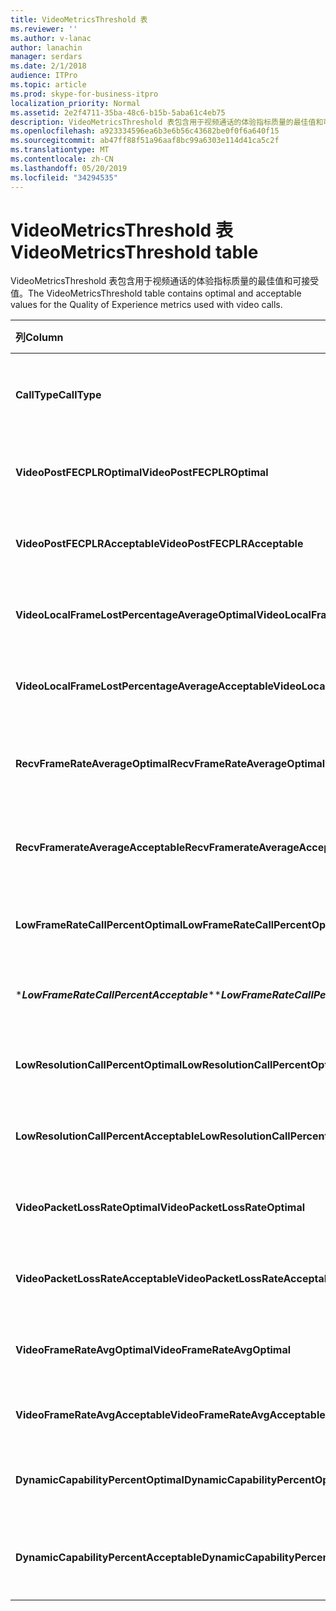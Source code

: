 ```yaml
---
title: VideoMetricsThreshold 表
ms.reviewer: ''
ms.author: v-lanac
author: lanachin
manager: serdars
ms.date: 2/1/2018
audience: ITPro
ms.topic: article
ms.prod: skype-for-business-itpro
localization_priority: Normal
ms.assetid: 2e2f4711-35ba-48c6-b15b-5aba61c4eb75
description: VideoMetricsThreshold 表包含用于视频通话的体验指标质量的最佳值和可接受值。
ms.openlocfilehash: a923334596ea6b3e6b56c43682be0f0f6a640f15
ms.sourcegitcommit: ab47ff88f51a96aaf8bc99a6303e114d41ca5c2f
ms.translationtype: MT
ms.contentlocale: zh-CN
ms.lasthandoff: 05/20/2019
ms.locfileid: "34294535"
---
```

# <a name="videometricsthreshold-table"></a><span data-ttu-id="da8d1-103">VideoMetricsThreshold 表</span><span class="sxs-lookup"><span data-stu-id="da8d1-103">VideoMetricsThreshold table</span></span>
 
<span data-ttu-id="da8d1-104">VideoMetricsThreshold 表包含用于视频通话的体验指标质量的最佳值和可接受值。</span><span class="sxs-lookup"><span data-stu-id="da8d1-104">The VideoMetricsThreshold table contains optimal and acceptable values for the Quality of Experience metrics used with video calls.</span></span>
  

| <span data-ttu-id="da8d1-105">**列**</span><span class="sxs-lookup"><span data-stu-id="da8d1-105">**Column**</span></span>                                               | <span data-ttu-id="da8d1-106">**数据类型**</span><span class="sxs-lookup"><span data-stu-id="da8d1-106">**Data Type**</span></span>       | <span data-ttu-id="da8d1-107">**键/索引**</span><span class="sxs-lookup"><span data-stu-id="da8d1-107">**Key/Index**</span></span>  | <span data-ttu-id="da8d1-108">**详细信息**</span><span class="sxs-lookup"><span data-stu-id="da8d1-108">**Details**</span></span>                          |
|:---------------------------------------------------------|:--------------------|:---------------|:-------------------------------------|
| <span data-ttu-id="da8d1-109">**CallType**</span><span class="sxs-lookup"><span data-stu-id="da8d1-109">**CallType**</span></span> <br/>                                       | <span data-ttu-id="da8d1-110">int</span><span class="sxs-lookup"><span data-stu-id="da8d1-110">int</span></span>  <br/>          | <span data-ttu-id="da8d1-111">Primary</span><span class="sxs-lookup"><span data-stu-id="da8d1-111">Primary</span></span>  <br/> | <span data-ttu-id="da8d1-112">所发出通话的类型。</span><span class="sxs-lookup"><span data-stu-id="da8d1-112">Type of call that was placed.</span></span>  <br/> |
| <span data-ttu-id="da8d1-113">**VideoPostFECPLROptimal**</span><span class="sxs-lookup"><span data-stu-id="da8d1-113">**VideoPostFECPLROptimal**</span></span> <br/>                         | <span data-ttu-id="da8d1-114">十进制 (5, 2)</span><span class="sxs-lookup"><span data-stu-id="da8d1-114">decimal(5,2)</span></span>  <br/> |                | <span data-ttu-id="da8d1-115">默认值为0.05。</span><span class="sxs-lookup"><span data-stu-id="da8d1-115">The default value is 0.05.</span></span>  <br/>    |
| <span data-ttu-id="da8d1-116">**VideoPostFECPLRAcceptable**</span><span class="sxs-lookup"><span data-stu-id="da8d1-116">**VideoPostFECPLRAcceptable**</span></span> <br/>                      | <span data-ttu-id="da8d1-117">十进制 (5, 2)</span><span class="sxs-lookup"><span data-stu-id="da8d1-117">decimal(5,2)</span></span>  <br/> |                | <span data-ttu-id="da8d1-118">默认值为0.10。</span><span class="sxs-lookup"><span data-stu-id="da8d1-118">The default value is 0.10.</span></span>  <br/>    |
| <span data-ttu-id="da8d1-119">**VideoLocalFrameLostPercentageAverageOptimal**</span><span class="sxs-lookup"><span data-stu-id="da8d1-119">**VideoLocalFrameLostPercentageAverageOptimal**</span></span> <br/>    | <span data-ttu-id="da8d1-120">十进制 (5, 2)</span><span class="sxs-lookup"><span data-stu-id="da8d1-120">decimal(5,2)</span></span>  <br/> |                | <span data-ttu-id="da8d1-121">默认值为5.0。</span><span class="sxs-lookup"><span data-stu-id="da8d1-121">The default value is 5.0.</span></span>  <br/>     |
| <span data-ttu-id="da8d1-122">**VideoLocalFrameLostPercentageAverageAcceptable**</span><span class="sxs-lookup"><span data-stu-id="da8d1-122">**VideoLocalFrameLostPercentageAverageAcceptable**</span></span> <br/> | <span data-ttu-id="da8d1-123">十进制 (5, 2)</span><span class="sxs-lookup"><span data-stu-id="da8d1-123">decimal(5,2)</span></span>  <br/> |                | <span data-ttu-id="da8d1-124">默认值为10.0。</span><span class="sxs-lookup"><span data-stu-id="da8d1-124">The default value is 10.0.</span></span>  <br/>    |
| <span data-ttu-id="da8d1-125">**RecvFrameRateAverageOptimal**</span><span class="sxs-lookup"><span data-stu-id="da8d1-125">**RecvFrameRateAverageOptimal**</span></span> <br/>                    | <span data-ttu-id="da8d1-126">十进制 (9, 4)</span><span class="sxs-lookup"><span data-stu-id="da8d1-126">decimal(9,4)</span></span>  <br/> |                | <span data-ttu-id="da8d1-127">默认值为12.0000。</span><span class="sxs-lookup"><span data-stu-id="da8d1-127">The default value is 12.0000.</span></span>  <br/> |
| <span data-ttu-id="da8d1-128">**RecvFramerateAverageAcceptable**</span><span class="sxs-lookup"><span data-stu-id="da8d1-128">**RecvFramerateAverageAcceptable**</span></span> <br/>                 | <span data-ttu-id="da8d1-129">十进制 (9, 4)</span><span class="sxs-lookup"><span data-stu-id="da8d1-129">decimal(9,4)</span></span>  <br/> |                | <span data-ttu-id="da8d1-130">默认值为7.0000。</span><span class="sxs-lookup"><span data-stu-id="da8d1-130">The default value is 7.0000.</span></span>  <br/>  |
| <span data-ttu-id="da8d1-131">**LowFrameRateCallPercentOptimal**</span><span class="sxs-lookup"><span data-stu-id="da8d1-131">**LowFrameRateCallPercentOptimal**</span></span> <br/>                 | <span data-ttu-id="da8d1-132">十进制 (5, 2)</span><span class="sxs-lookup"><span data-stu-id="da8d1-132">decimal(5,2)</span></span>  <br/> |                | <span data-ttu-id="da8d1-133">默认值为5.0。</span><span class="sxs-lookup"><span data-stu-id="da8d1-133">The default value is 5.0.</span></span>  <br/>     |
| <span data-ttu-id="da8d1-134">\****LowFrameRateCallPercentAcceptable***\*</span><span class="sxs-lookup"><span data-stu-id="da8d1-134">\****LowFrameRateCallPercentAcceptable***\*</span></span> <br/>        | <span data-ttu-id="da8d1-135">十进制 (5, 2)</span><span class="sxs-lookup"><span data-stu-id="da8d1-135">decimal(5,2)</span></span>  <br/> |                | <span data-ttu-id="da8d1-136">默认值为 10.0/</span><span class="sxs-lookup"><span data-stu-id="da8d1-136">The default value is 10.0/</span></span>  <br/>    |
| <span data-ttu-id="da8d1-137">**LowResolutionCallPercentOptimal**</span><span class="sxs-lookup"><span data-stu-id="da8d1-137">**LowResolutionCallPercentOptimal**</span></span> <br/>                | <span data-ttu-id="da8d1-138">十进制 (5, 2)</span><span class="sxs-lookup"><span data-stu-id="da8d1-138">decimal(5,2)</span></span>  <br/> |                | <span data-ttu-id="da8d1-139">默认值为5.0。</span><span class="sxs-lookup"><span data-stu-id="da8d1-139">The default value is 5.0.</span></span>  <br/>     |
| <span data-ttu-id="da8d1-140">**LowResolutionCallPercentAcceptable**</span><span class="sxs-lookup"><span data-stu-id="da8d1-140">**LowResolutionCallPercentAcceptable**</span></span> <br/>             | <span data-ttu-id="da8d1-141">十进制 (5, 2)</span><span class="sxs-lookup"><span data-stu-id="da8d1-141">decimal(5,2)</span></span>  <br/> |                | <span data-ttu-id="da8d1-142">默认值为10.0。</span><span class="sxs-lookup"><span data-stu-id="da8d1-142">The default value is 10.0.</span></span>  <br/>    |
| <span data-ttu-id="da8d1-143">**VideoPacketLossRateOptimal**</span><span class="sxs-lookup"><span data-stu-id="da8d1-143">**VideoPacketLossRateOptimal**</span></span> <br/>                     | <span data-ttu-id="da8d1-144">foat</span><span class="sxs-lookup"><span data-stu-id="da8d1-144">foat</span></span>  <br/>         |                | <span data-ttu-id="da8d1-145">默认值为0.05。</span><span class="sxs-lookup"><span data-stu-id="da8d1-145">The default value is 0.05.</span></span>  <br/>    |
| <span data-ttu-id="da8d1-146">**VideoPacketLossRateAcceptable**</span><span class="sxs-lookup"><span data-stu-id="da8d1-146">**VideoPacketLossRateAcceptable**</span></span> <br/>                  | <span data-ttu-id="da8d1-147">float</span><span class="sxs-lookup"><span data-stu-id="da8d1-147">float</span></span>  <br/>        |                | <span data-ttu-id="da8d1-148">默认值为0.10。</span><span class="sxs-lookup"><span data-stu-id="da8d1-148">The default value is 0.10.</span></span>  <br/>    |
| <span data-ttu-id="da8d1-149">**VideoFrameRateAvgOptimal**</span><span class="sxs-lookup"><span data-stu-id="da8d1-149">**VideoFrameRateAvgOptimal**</span></span> <br/>                       | <span data-ttu-id="da8d1-150">float</span><span class="sxs-lookup"><span data-stu-id="da8d1-150">float</span></span>  <br/>        |                | <span data-ttu-id="da8d1-151">默认值为12。</span><span class="sxs-lookup"><span data-stu-id="da8d1-151">The default value is 12.</span></span>  <br/>      |
| <span data-ttu-id="da8d1-152">**VideoFrameRateAvgAcceptable**</span><span class="sxs-lookup"><span data-stu-id="da8d1-152">**VideoFrameRateAvgAcceptable**</span></span> <br/>                    | <span data-ttu-id="da8d1-153">float</span><span class="sxs-lookup"><span data-stu-id="da8d1-153">float</span></span>  <br/>        |                | <span data-ttu-id="da8d1-154">默认值为7。</span><span class="sxs-lookup"><span data-stu-id="da8d1-154">The default value is 7.</span></span>  <br/>       |
| <span data-ttu-id="da8d1-155">**DynamicCapabilityPercentOptimal**</span><span class="sxs-lookup"><span data-stu-id="da8d1-155">**DynamicCapabilityPercentOptimal**</span></span> <br/>                | <span data-ttu-id="da8d1-156">十进制 (5, 2)</span><span class="sxs-lookup"><span data-stu-id="da8d1-156">decimal(5,2)</span></span>  <br/> |                | <span data-ttu-id="da8d1-157">默认值为5.00。</span><span class="sxs-lookup"><span data-stu-id="da8d1-157">The default value is 5.00.</span></span>  <br/>    |
| <span data-ttu-id="da8d1-158">**DynamicCapabilityPercentAcceptable**</span><span class="sxs-lookup"><span data-stu-id="da8d1-158">**DynamicCapabilityPercentAcceptable**</span></span> <br/>             | <span data-ttu-id="da8d1-159">十进制 (5, 2)</span><span class="sxs-lookup"><span data-stu-id="da8d1-159">decimal(5,2)</span></span>  <br/> |                | <span data-ttu-id="da8d1-160">默认值为10.00。</span><span class="sxs-lookup"><span data-stu-id="da8d1-160">The default value is 10.00.</span></span>  <br/>   |

